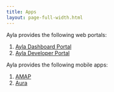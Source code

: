 ```yaml
---
title: Apps
layout: page-full-width.html
---
```


Ayla provides the following web portals:

1. [Ayla Dashboard Portal](ayla-dashboard-portal)
1. [Ayla Developer Portal](ayla-developer-portal)

Ayla provides the following mobile apps:

1. [AMAP](amap)
1. [Aura](aura)
